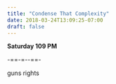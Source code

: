 ```yaml
---
title: "Condense That Complexity"
date: 2018-03-24T13:09:25-07:00
draft: false
---
```


**Saturday 109 PM**

-==-=--==-


guns rights
